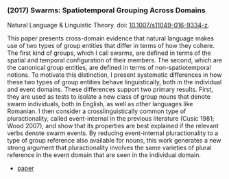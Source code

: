 ### (2017) Swarms: Spatiotemporal Grouping Across Domains ###

Natural Language & Linguistic Theory. doi: [10.1007/s11049-016-9334-z](https://doi.org/10.1007/s11049-016-9334-z).

This paper presents cross-domain evidence that natural language makes use of two types of group entities that differ in terms of how they cohere. The first kind of groups, which I call swarms, are defined in terms of the spatial and temporal configuration of their members. The second, which are the canonical group entities, are defined in terms of non-spatiotemporal notions. To motivate this distinction, I present systematic differences in how these two types of group entities behave linguistically, both in the individual and event domains. These differences support two primary results. First, they are used as tests to isolate a new class of group nouns that denote swarm individuals, both in English, as well as other languages like Romanian. I then consider a crosslinguistically common type of pluractionality, called event-internal in the previous literature (Cusic 1981; Wood 2007), and show that its properties are best explained if the relevant verbs denote swarm events. By reducing event-internal pluractionality to a type of group reference also available for nouns, this work generates a new strong argument that pluractionality involves the same varieties of plural reference in the event domain that are seen in the individual domain.

+ [paper](./resources/papers/swarms_template.pdf)

